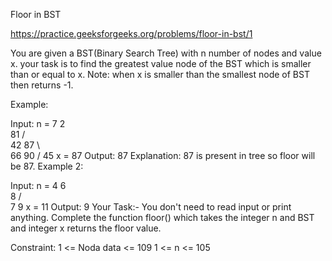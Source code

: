Floor in BST

https://practice.geeksforgeeks.org/problems/floor-in-bst/1


You are given a BST(Binary Search Tree) with n number of nodes and value x. your task is to find the greatest value node of the BST which is smaller than or equal to x.
Note: when x is smaller than the smallest node of BST then returns -1.

Example:

Input:
n = 7               2
                     \
                      81
                    /     \
                 42       87
                   \       \
                    66      90
                   /
                 45
x = 87
Output:
87
Explanation:
87 is present in tree so floor will be 87.
Example 2:

Input:
n = 4                     6
                           \
                            8
                          /   \
                        7       9
x = 11
Output:
9
Your Task:-
You don't need to read input or print anything. Complete the function floor() which takes the integer n and BST and integer x returns the floor value.

Constraint:
1 <= Noda data <= 109
1 <= n <= 105
